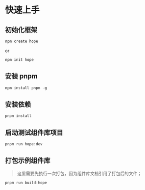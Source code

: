 # 快速上手

## 初始化框架
  ```js
  npm create hope
  ```

  or

  ```js
  npm init hope
  ```

## 安装 pnpm
  ```js
  npm install pnpm -g
  ```

## 安装依赖
  ```js
  pnpm install
  ```

## 启动测试组件库项目
  ```js
  pnpm run hope:dev
  ```

## 打包示例组件库
  > 这里需要先执行一次打包，因为组件库文档引用了打包后的文件；

  ```js
  pnpm run build:hope
  ```
